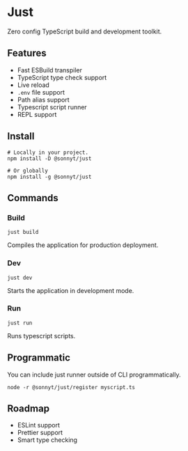 # Just
Zero config TypeScript build and development toolkit.

## Features
- Fast ESBuild transpiler
- TypeScript type check support
- Live reload
- `.env` file support
- Path alias support
- Typescript script runner
- REPL support

## Install
```shell
# Locally in your project.
npm install -D @sonnyt/just

# Or globally
npm install -g @sonnyt/just
```

## Commands

### Build
`just build`

Compiles the application for production deployment.

### Dev

`just dev`

Starts the application in development mode.

### Run

`just run`

Runs typescript scripts.

## Programmatic
You can include just runner outside of CLI programmatically.
```shell
node -r @sonnyt/just/register myscript.ts
```

## Roadmap
- ESLint support
- Prettier support
- Smart type checking
